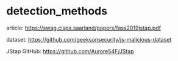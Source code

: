 # detection_methods

article: https://swag.cispa.saarland/papers/fass2019jstap.pdf

dataset: https://github.com/geeksonsecurity/js-malicious-dataset

JStap GitHub: https://github.com/Aurore54F/JStap

